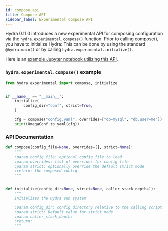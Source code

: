 ```yaml
---
id: compose_api
title: Compose API
sidebar_label: Experimental compose API
---
```


Hydra 0.11.0 introduces a new experimental API for composing configuration via the `hydra.experimental.compose()` function.
Prior to calling compose(), you have to initialize Hydra: This can be done by using the standard `@hydra.main()` or by calling `hydra.experimental.initialize()`.

Here is an [example Jupyter notebook utilizing this API](https://github.com/facebookresearch/hydra/tree/0.11_branch/examples/notebook).

### `hydra.experimental.compose()` example
```python
from hydra.experimental import compose, initialize


if __name__ == "__main__":
    initialize(
        config_dir="conf", strict=True,
    )

    cfg = compose("config.yaml", overrides=["db=mysql", "db.user=me"])
    print(OmegaConf.to_yaml(cfg))
```
### API Documentation
```python
def compose(config_file=None, overrides=[], strict=None):
    """
    :param config_file: optional config file to load
    :param overrides: list of overrides for config file
    :param strict: optionally override the default strict mode
    :return: the composed config
    """


def initialize(config_dir=None, strict=None, caller_stack_depth=1):
    """
    Initializes the Hydra sub system

    :param config_dir: config directory relative to the calling script
    :param strict: Default value for strict mode
    :param caller_stack_depth:
    :return:
    """
```

